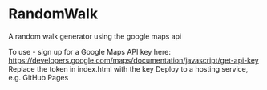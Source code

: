 # RandomWalk
A random walk generator using the google maps api

To use - sign up for a Google Maps API key here: https://developers.google.com/maps/documentation/javascript/get-api-key
Replace the <GOOGLE MAPS API KEY> token in index.html with the key
Deploy to a hosting service, e.g. GitHub Pages

